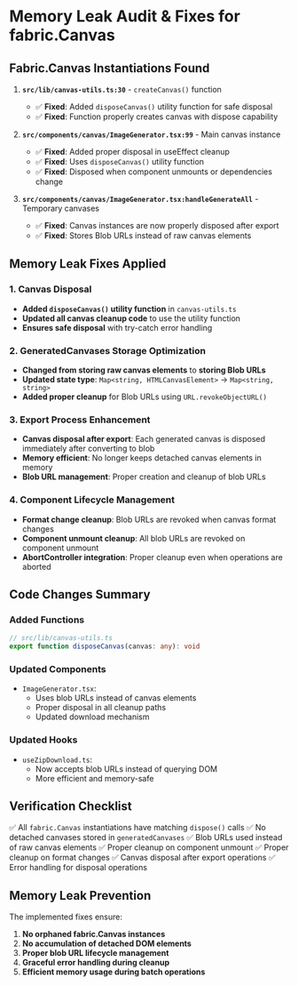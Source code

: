 # Memory Leak Audit & Fixes for fabric.Canvas

## Fabric.Canvas Instantiations Found

1. **`src/lib/canvas-utils.ts:30`** - `createCanvas()` function
   - ✅ **Fixed**: Added `disposeCanvas()` utility function for safe disposal
   - ✅ **Fixed**: Function properly creates canvas with dispose capability

2. **`src/components/canvas/ImageGenerator.tsx:99`** - Main canvas instance
   - ✅ **Fixed**: Added proper disposal in useEffect cleanup
   - ✅ **Fixed**: Uses `disposeCanvas()` utility function
   - ✅ **Fixed**: Disposed when component unmounts or dependencies change

3. **`src/components/canvas/ImageGenerator.tsx:handleGenerateAll`** - Temporary canvases
   - ✅ **Fixed**: Canvas instances are now properly disposed after export
   - ✅ **Fixed**: Stores Blob URLs instead of raw canvas elements

## Memory Leak Fixes Applied

### 1. Canvas Disposal
- **Added `disposeCanvas()` utility function** in `canvas-utils.ts`
- **Updated all canvas cleanup code** to use the utility function
- **Ensures safe disposal** with try-catch error handling

### 2. GeneratedCanvases Storage Optimization
- **Changed from storing raw canvas elements** to **storing Blob URLs**
- **Updated state type**: `Map<string, HTMLCanvasElement>` → `Map<string, string>`
- **Added proper cleanup** for Blob URLs using `URL.revokeObjectURL()`

### 3. Export Process Enhancement
- **Canvas disposal after export**: Each generated canvas is disposed immediately after converting to blob
- **Memory efficient**: No longer keeps detached canvas elements in memory
- **Blob URL management**: Proper creation and cleanup of blob URLs

### 4. Component Lifecycle Management
- **Format change cleanup**: Blob URLs are revoked when canvas format changes
- **Component unmount cleanup**: All blob URLs are revoked on component unmount
- **AbortController integration**: Proper cleanup even when operations are aborted

## Code Changes Summary

### Added Functions
```typescript
// src/lib/canvas-utils.ts
export function disposeCanvas(canvas: any): void
```

### Updated Components
- `ImageGenerator.tsx`: 
  - Uses blob URLs instead of canvas elements
  - Proper disposal in all cleanup paths
  - Updated download mechanism

### Updated Hooks
- `useZipDownload.ts`:
  - Now accepts blob URLs instead of querying DOM
  - More efficient and memory-safe

## Verification Checklist

✅ All `fabric.Canvas` instantiations have matching `dispose()` calls
✅ No detached canvases stored in `generatedCanvases` 
✅ Blob URLs used instead of raw canvas elements
✅ Proper cleanup on component unmount
✅ Proper cleanup on format changes
✅ Canvas disposal after export operations
✅ Error handling for disposal operations

## Memory Leak Prevention

The implemented fixes ensure:
1. **No orphaned fabric.Canvas instances**
2. **No accumulation of detached DOM elements**
3. **Proper blob URL lifecycle management**
4. **Graceful error handling during cleanup**
5. **Efficient memory usage during batch operations**
